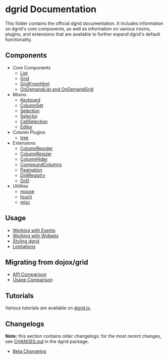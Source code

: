 # dgrid Documentation

This folder contains the official dgrid documentation. It includes
information on dgrid's core components, as well as information on various
mixins, plugins, and extensions that are available to further expand dgrid's
default functionality. 

## Components

* Core Components
    * [List](components/core-components/List.md)
    * [Grid](components/core-components/Grid.md)
    * [GridFromHtml](components/core-components/GridFromHtml.md)
    * [OnDemandList and OnDemandGrid](components/core-components/OnDemandList-and-OnDemandGrid.md)
* Mixins
    * [Keyboard](components/mixins/Keyboard.md)
    * [ColumnSet](components/mixins/ColumnSet.md)
    * [Selection](components/mixins/Selection.md)
    * [Selector](components/mixins/Selector.md)
    * [CellSelection](components/mixins/CellSelection.md)
    * [Editor](components/mixins/Editor.md)
* Column Plugins
    * [tree](components/column-plugins/tree.md)
* Extensions
    * [ColumnReorder](components/extensions/ColumnReorder.md)
    * [ColumnResizer](components/extensions/ColumnResizer.md)
    * [ColumnHider](components/extensions/ColumnHider.md)
    * [CompoundColumns](components/extensions/CompoundColumns.md)
    * [Pagination](components/extensions/Pagination.md)
    * [DijitRegistry](components/extensions/DijitRegistry.md)
    * [DnD](components/extensions/DnD.md)
* Utilities
    * [mouse](components/utilities/mouse.md)
    * [touch](components/utilities/touch.md)
    * [misc](components/utilities/misc.md)

## Usage

* [Working with Events](usage/Working-with-Events.md)
* [Working with Widgets](usage/Working-with-Widgets.md)
* [Styling dgrid](usage/Styling-dgrid.md)
* [Limitations](usage/Limitations.md)

## Migrating from dojox/grid

* [API Comparison](migrating/API-Comparison.md)
* [Usage Comparison](migrating/Usage-Comparison.md)

## Tutorials

Various tutorials are available on [dgrid.io](http://dojofoundation.org/packages/dgrid/#tutorials).

## Changelogs

**Note:** this section contains older changelogs; for the most recent changes,
see [CHANGES.md](../CHANGES.md) in the dgrid package.

* [Beta Changelog](changelogs/Beta-Changelog.md)